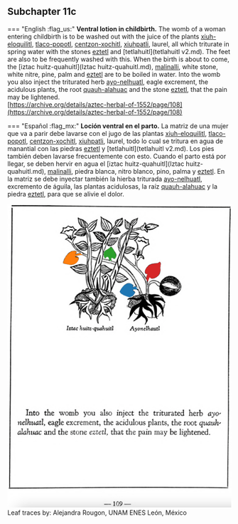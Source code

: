 ## Subchapter 11c  

=== "English :flag_us:"
    **Ventral lotion in childbirth.** The womb of a woman entering childbirth is to be washed out with the juice of the plants [xiuh-eloquilitl](Xiuh-elo-quilitl.md), [tlaco-popotl](Tlaco-popotli.md), [centzon-xochitl](Centzon-xochitl.md), [xiuhpatli](Xiuh-patli.md), laurel, all which triturate in spring water with the stones [eztetl](eztetl.md) and [tetlahuitl](tetlahuitl v2.md). The feet are also to be frequently washed with this. When the birth is about to come, the [iztac huitz-quahuitl](Iztac huitz-quahuitl.md), [malinalli](Malinalli.md), white stone, white nitre, pine, palm and [eztetl](eztetl.md) are to be boiled in water. Into the womb you also inject the triturated herb [ayo-nelhuatl](Ayo-nelhuatl.md), eagle excrement, the acidulous plants, the root [quauh-alahuac](Quauh-alahuac.md) and the stone [eztetl](eztetl.md), that the pain may be lightened.  
    [https://archive.org/details/aztec-herbal-of-1552/page/108](https://archive.org/details/aztec-herbal-of-1552/page/108)  


=== "Español :flag_mx:"
    **Loción ventral en el parto.** La matriz de una mujer que va a parir debe lavarse con el jugo de las plantas [xiuh-eloquilitl](Xiuh-elo-quilitl.md), [tlaco-popotl](Tlaco-popotli.md), [centzon-xochitl](Centzon-xochitl.md), [xiuhpatli](Xiuh-patli.md), laurel, todo lo cual se tritura en agua de manantial con las piedras [eztetl](eztetl.md) y [tetlahuitl](tetlahuitl v2.md). Los pies también deben lavarse frecuentemente con esto. Cuando el parto está por llegar, se deben hervir en agua el [iztac huitz-quahuitl](Iztac huitz-quahuitl.md), [malinalli](Malinalli.md), piedra blanca, nitro blanco, pino, palma y [eztetl](eztetl.md). En la matriz se debe inyectar también la hierba triturada [ayo-nelhuatl](Ayo-nelhuatl.md), excremento de águila, las plantas acidulosas, la raíz [quauh-alahuac](Quauh-alahuac.md) y la piedra [eztetl](eztetl.md), para que se alivie el dolor.  

![A_ID025_p109_02_Ayo-nelhuatl.png](assets/A_ID025_p109_02_Ayo-nelhuatl.png)  
Leaf traces by: Alejandra Rougon, UNAM ENES León, México  
